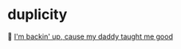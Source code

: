 # duplicity

🎵 [I'm backin' up, cause my daddy taught me good](https://www.youtube.com/watch?v=zjYSERaXEGI)
